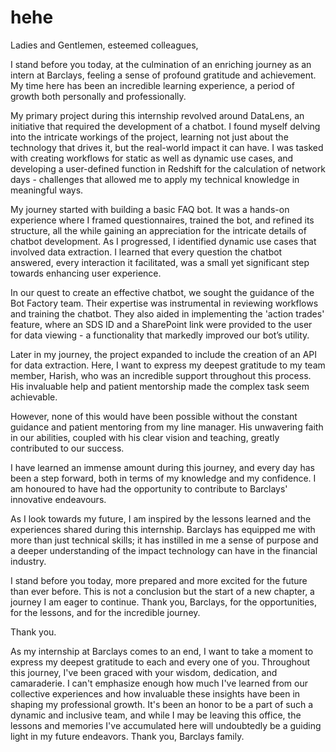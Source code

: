 # hehe

Ladies and Gentlemen, esteemed colleagues,

I stand before you today, at the culmination of an enriching journey as an intern at Barclays, feeling a sense of profound gratitude and achievement. My time here has been an incredible learning experience, a period of growth both personally and professionally.

My primary project during this internship revolved around DataLens, an initiative that required the development of a chatbot. I found myself delving into the intricate workings of the project, learning not just about the technology that drives it, but the real-world impact it can have. I was tasked with creating workflows for static as well as dynamic use cases, and developing a user-defined function in Redshift for the calculation of network days - challenges that allowed me to apply my technical knowledge in meaningful ways.

My journey started with building a basic FAQ bot. It was a hands-on experience where I framed questionnaires, trained the bot, and refined its structure, all the while gaining an appreciation for the intricate details of chatbot development. As I progressed, I identified dynamic use cases that involved data extraction. I learned that every question the chatbot answered, every interaction it facilitated, was a small yet significant step towards enhancing user experience.

In our quest to create an effective chatbot, we sought the guidance of the Bot Factory team. Their expertise was instrumental in reviewing workflows and training the chatbot. They also aided in implementing the 'action trades' feature, where an SDS ID and a SharePoint link were provided to the user for data viewing - a functionality that markedly improved our bot’s utility.

Later in my journey, the project expanded to include the creation of an API for data extraction. Here, I want to express my deepest gratitude to my team member, Harish, who was an incredible support throughout this process. His invaluable help and patient mentorship made the complex task seem achievable.

However, none of this would have been possible without the constant guidance and patient mentoring from my line manager. His unwavering faith in our abilities, coupled with his clear vision and teaching, greatly contributed to our success. 

I have learned an immense amount during this journey, and every day has been a step forward, both in terms of my knowledge and my confidence. I am honoured to have had the opportunity to contribute to Barclays' innovative endeavours. 

As I look towards my future, I am inspired by the lessons learned and the experiences shared during this internship. Barclays has equipped me with more than just technical skills; it has instilled in me a sense of purpose and a deeper understanding of the impact technology can have in the financial industry.

I stand before you today, more prepared and more excited for the future than ever before. This is not a conclusion but the start of a new chapter, a journey I am eager to continue. Thank you, Barclays, for the opportunities, for the lessons, and for the incredible journey.

Thank you.






As my internship at Barclays comes to an end, I want to take a moment to express my deepest gratitude to each and every one of you. Throughout this journey, I've been graced with your wisdom, dedication, and camaraderie. I can't emphasize enough how much I've learned from our collective experiences and how invaluable these insights have been in shaping my professional growth. It's been an honor to be a part of such a dynamic and inclusive team, and while I may be leaving this office, the lessons and memories I've accumulated here will undoubtedly be a guiding light in my future endeavors. Thank you, Barclays family.
